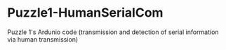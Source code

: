 # Puzzle1-HumanSerialCom
Puzzle 1's Ardunio code (transmission and detection of serial information via human transmission)
